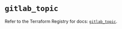 # `gitlab_topic`

Refer to the Terraform Registry for docs: [`gitlab_topic`](https://registry.terraform.io/providers/gitlabhq/gitlab/16.8.0/docs/resources/topic).
